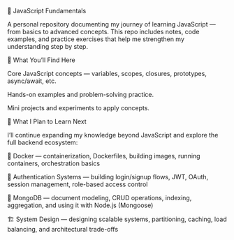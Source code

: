 🧠 JavaScript Fundamentals

A personal repository documenting my journey of learning JavaScript — from basics to advanced concepts.
This repo includes notes, code examples, and practice exercises that help me strengthen my understanding step by step.

🚀 What You’ll Find Here

Core JavaScript concepts — variables, scopes, closures, prototypes, async/await, etc.
   
Hands-on examples and problem-solving practice.

Mini projects and experiments to apply concepts.

🧩 What I Plan to Learn Next

I’ll continue expanding my knowledge beyond JavaScript and explore the full backend ecosystem:

🐳 Docker — containerization, Dockerfiles, building images, running containers, orchestration basics

🔐 Authentication Systems — building login/signup flows, JWT, OAuth, session management, role-based access control

🍃 MongoDB — document modeling, CRUD operations, indexing, aggregation, and using it with Node.js (Mongoose)

🏗️ System Design — designing scalable systems, partitioning, caching, load balancing, and architectural trade-offs
